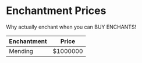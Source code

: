 # Enchantment Prices

Why actually enchant when you can BUY ENCHANTS!

Enchantment | Price
--------|--------
Mending | $1000000 
